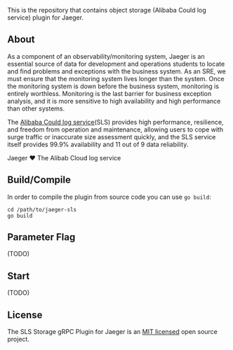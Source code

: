 This is the repository that contains object storage (Alibaba Could log service) plugin for Jaeger.

## About

As a component of an observability/monitoring system, Jaeger is an essential source of data for development and
operations students to locate and find problems and exceptions with the business system. As an SRE, we must ensure that
the monitoring system lives longer than the system. Once the monitoring system is down before the business system,
monitoring is entirely worthless. Monitoring is the last barrier for business exception analysis, and it is more
sensitive to high availability and high performance than other systems.

The [Alibaba Could log service](https://www.alibabacloud.com/product/log-service)(SLS) provides high performance,
resilience, and freedom from operation and maintenance, allowing users to cope with surge traffic or inaccurate size
assessment quickly, and the SLS service itself provides 99.9% availability and 11 out of 9 data reliability.

Jaeger :heart:  The Alibab Cloud log service 

## Build/Compile

In order to compile the plugin from source code you can use `go build`:

```shell
cd /path/to/jaeger-sls
go build
```

## Parameter Flag

(TODO)

## Start

(TODO)

## License

The SLS Storage gRPC Plugin for Jaeger is an [MIT licensed](LICENSE) open source project.
